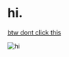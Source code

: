 # hi.

[btw dont click this](https://www.youtube.com/watch?v=dQw4w9WgXcQ&ab)

![hi](https://i1.sndcdn.com/artworks-51zv64tF7lHeRjPP-QIN0Ig-t500x500.jpg)
